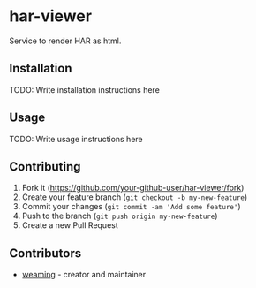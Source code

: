 # har-viewer

Service to render HAR as html.

## Installation

TODO: Write installation instructions here

## Usage

TODO: Write usage instructions here

## Contributing

1. Fork it (<https://github.com/your-github-user/har-viewer/fork>)
2. Create your feature branch (`git checkout -b my-new-feature`)
3. Commit your changes (`git commit -am 'Add some feature'`)
4. Push to the branch (`git push origin my-new-feature`)
5. Create a new Pull Request

## Contributors

- [weaming](https://github.com/weaming) - creator and maintainer
